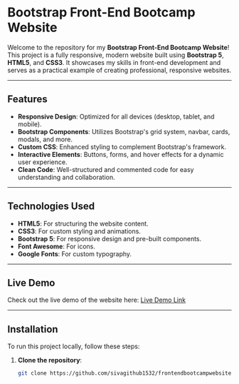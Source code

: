 # Bootstrap Front-End Bootcamp Website

Welcome to the repository for my **Bootstrap Front-End Bootcamp Website**! This project is a fully responsive, modern website built using **Bootstrap 5**, **HTML5**, and **CSS3**. It showcases my skills in front-end development and serves as a practical example of creating professional, responsive websites.

---

## Features

- **Responsive Design**: Optimized for all devices (desktop, tablet, and mobile).
- **Bootstrap Components**: Utilizes Bootstrap's grid system, navbar, cards, modals, and more.
- **Custom CSS**: Enhanced styling to complement Bootstrap's framework.
- **Interactive Elements**: Buttons, forms, and hover effects for a dynamic user experience.
- **Clean Code**: Well-structured and commented code for easy understanding and collaboration.

---

## Technologies Used

- **HTML5**: For structuring the website content.
- **CSS3**: For custom styling and animations.
- **Bootstrap 5**: For responsive design and pre-built components.
- **Font Awesome**: For icons.
- **Google Fonts**: For custom typography.

---

## Live Demo

Check out the live demo of the website here: [Live Demo Link](#https://frontendbootcamp-bootstrap-web.netlify.app/)

---

## Installation

To run this project locally, follow these steps:

1. **Clone the repository**:
   ```bash
   git clone https://github.com/sivagithub1532/frontendbootcampwebsite-bootstrap.git
   
